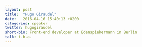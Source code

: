 ```yaml
---
layout: post
title:  "Hugo Giraudel"
date:   2016-04-16 15:40:13 +0200
categories: speaker
twitter: hugogiraudel
short-bio: Front-end developer at Edenspiekermann in Berlin
talk: t.b.a.
---
```


